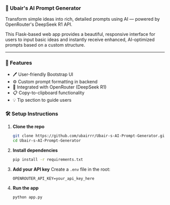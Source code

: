 ### 🧠 Ubair's AI Prompt Generator

Transform simple ideas into rich, detailed prompts using AI — powered by OpenRouter's DeepSeek R1 API.

This Flask-based web app provides a beautiful, responsive interface for users to input basic ideas and instantly receive enhanced, AI-optimized prompts based on a custom structure.

---

### 🚀 Features

* 🖊 User-friendly Bootstrap UI
* ⚙️ Custom prompt formatting in backend
* 🤖 Integrated with OpenRouter (DeepSeek R1)
* 📋 Copy-to-clipboard functionality
* 💡 Tip section to guide users


### 🛠 Setup Instructions

1. **Clone the repo**

   ```bash
   git clone https://github.com/ubairrr/Ubair-s-AI-Prompt-Generator.git
   cd Ubair-s-AI-Prompt-Generator
   ```

2. **Install dependencies**

   ```bash
   pip install -r requirements.txt
   ```

3. **Add your API key**
   Create a `.env` file in the root:

   ```
   OPENROUTER_API_KEY=your_api_key_here
   ```

4. **Run the app**

   ```bash
   python app.py
   ```
